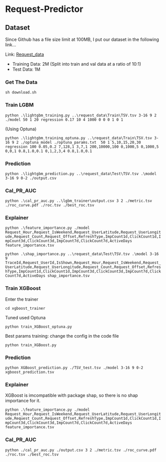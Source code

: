 # Request-Predictor

## Dataset
Since Github has a file size limit at 100MB, I put our dataset in the following link...

Link: [Request_data](https://drive.google.com/open?id=17It9Ygf50fZeqDpJE9itaNx1fTZSzeGw&authuser=haochuan.li.cn%40gmail.com&usp=drive_fs)

- Training Data: 2M (Split into train and val data at a ratio of 10:1) 
- Test Data: 1M

### Get The Data
`sh download.sh`

### Train LGBM

`python .\lightgbm_training.py ..\request_data\Train\TSV.tsv 3-16 9 2 ./model 50 1 20 regression 0.17 10 4 1000 0 0 0 1 0 1`

(Using Optuna)

`python .\lightgbm_training_optuna.py ..\request_data\Train\TSV.tsv 3-16 9 2 ./optuna_model ./optuna_params.txt  50 1 5,10,15,20,30 regression 100 0.05,0.2 7,128,1 3,7,1 200,10000,100 0,1000,5 0,1000,5 0,0,1 0.8,1.0,0.1 0,1,2,3,4 0.8,1.0,0.1`

### Prediction
`python .\lightgbm_prediction.py ..\request_data\Test\TSV.tsv .\model 3-16 9 0-2 ./output.csv`

### Cal_PR_AUC
`python .\cal_pr_auc.py ..\lgbm_trainer\output.csv 3 2 ./metric.tsv ./roc_curve.pdf ./roc.tsv ./best_roc.tsv`

### Explainer
`python .\feature_importance.py ./model Request_Hour,Request_IsWeekend,Request_UserLatitude,Request_UserLongitude,Request_Count,Request_Offset,RefreshType,ImpCount1d,ClickCount1d,ImpCount3d,ClickCount3d,ImpCount7d,ClickCount7d,ActiveDays feature_importance.tsv`

`python .\shap_importance.py ..\request_data\Test\TSV.tsv .\model 3-16 9 TraceId,Request_UserId,IsShown,Request_Hour,Request_IsWeekend,Request_UserLatitude,Request_UserLongitude,Request_Count,Request_Offset,RefreshType,ImpCount1d,ClickCount1d,ImpCount3d,ClickCount3d,ImpCount7d,ClickCount7d,ActiveDays shap_importance.tsv`



### Train XGBoost

Enter the trainer

`cd xgboost_trainer`

Tuned used Optuna

`python train_XGBoost_optuna.py`

Best params training: change the config in the code file

`python train_XGBoost.py`

### Prediction

`python XGBoost_prediction.py ./TSV_test.tsv ./model 3-16 9 0-2 xgboost_prediction.tsv`

### Explainer

XGBoost is imcompatible with package shap, so there is no shap importance for it.

`python .\feature_importance.py ./model Request_Hour,Request_IsWeekend,Request_UserLatitude,Request_UserLongitude,Request_Count,Request_Offset,RefreshType,ImpCount1d,ClickCount1d,ImpCount3d,ClickCount3d,ImpCount7d,ClickCount7d,ActiveDays feature_importance.tsv`

### Cal_PR_AUC
`python ./cal_pr_auc.py ./output.csv 3 2 ./metric.tsv ./roc_curve.pdf ./roc.tsv ./best_roc.tsv`






